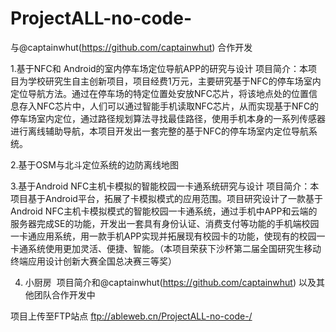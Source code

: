 # ProjectALL-no-code-

与@captainwhut(https://github.com/captainwhut) 合作开发

1.基于NFC和 Android的室内停车场定位导航APP的研究与设计
  项目简介：本项目为学校研究生自主创新项目，项目经费1万元，主要研究基于NFC的停车场室内定位导航方法。通过在停车场的特定位置处安放NFC芯片，将该地点处的位置信息存入NFC芯片中，人们可以通过智能手机读取NFC芯片，从而实现基于NFC的停车场室内定位，通过路径规划算法寻找最佳路径，使用手机本身的一系列传感器进行离线辅助导航，本项目开发出一套完整的基于NFC的停车场室内定位导航系统。

2.基于OSM与北斗定位系统的边防离线地图
  
  
  
3.基于Android NFC主机卡模拟的智能校园一卡通系统研究与设计
  项目简介：本项目基于Android平台，拓展了卡模拟模式的应用范围。项目研究设计了一款基于Android NFC主机卡模拟模式的智能校园一卡通系统，通过手机中APP和云端的服务器完成SE的功能，开发出一套具有身份认证、消费支付等功能的手机端校园一卡通应用系统，用一款手机APP实现并拓展现有校园卡的功能，使现有的校园一卡通系统使用更加灵活、便捷、智能。（本项目荣获下沙杯第二届全国研究生移动终端应用设计创新大赛全国总决赛三等奖）
  
4. 小厨房
  项目简介和@captainwhut(https://github.com/captainwhut) 以及其他团队合作开发中
 
项目上传至FTP站点 ftp://ableweb.cn/ProjectALL-no-code-/